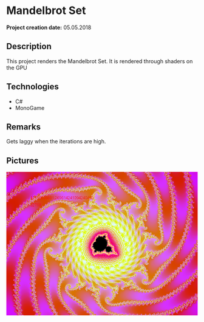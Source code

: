 # Mandelbrot Set

__Project creation date:__ 05.05.2018

## Description
This project renders the Mandelbrot Set.
It is rendered through shaders on the GPU

## Technologies
* C#
* MonoGame

## Remarks
Gets laggy when the iterations are high.

## Pictures
![Mandelbrot](Mandelbrot_Set_1.png)
